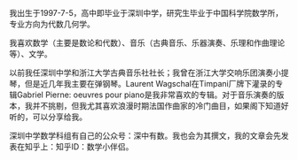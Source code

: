 我出生于1997-7-5，高中即毕业于深圳中学，研究生毕业于中国科学院数学所，专业方向为代数几何学。

我喜欢数学（主要是数论和代数）、音乐（古典音乐、乐器演奏、乐理和作曲理论等）、文学。

以前我任深圳中学和浙江大学古典音乐社社长；我曾在浙江大学交响乐团演奏小提琴，但是近几年我主要在弹钢琴。Laurent Wagschal在Timpani厂牌下灌录的专辑Gabriel Pierne: oeuvres pour piano是我非常喜欢的专辑。对于音乐演奏的版本，我并不挑剔，但我尤其喜欢浪漫时期法国作曲家的冷门曲目，如果阁下知道好听的，可以分享给我。

深圳中学数学科组有自己的公众号：深中有数。我也会为其撰文，我的文章会先发表在知乎上：知乎ID：数学小伴侣。
